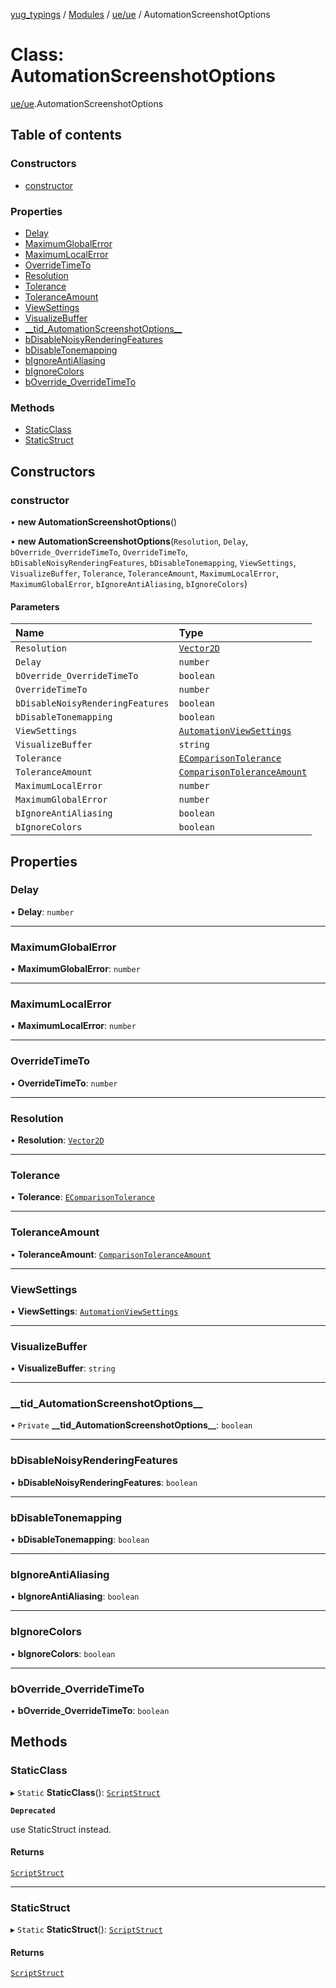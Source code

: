 [yug_typings](../README.md) / [Modules](../modules.md) / [ue/ue](../modules/ue_ue.md) / AutomationScreenshotOptions

# Class: AutomationScreenshotOptions

[ue/ue](../modules/ue_ue.md).AutomationScreenshotOptions

## Table of contents

### Constructors

- [constructor](ue_ue.AutomationScreenshotOptions.md#constructor)

### Properties

- [Delay](ue_ue.AutomationScreenshotOptions.md#delay)
- [MaximumGlobalError](ue_ue.AutomationScreenshotOptions.md#maximumglobalerror)
- [MaximumLocalError](ue_ue.AutomationScreenshotOptions.md#maximumlocalerror)
- [OverrideTimeTo](ue_ue.AutomationScreenshotOptions.md#overridetimeto)
- [Resolution](ue_ue.AutomationScreenshotOptions.md#resolution)
- [Tolerance](ue_ue.AutomationScreenshotOptions.md#tolerance)
- [ToleranceAmount](ue_ue.AutomationScreenshotOptions.md#toleranceamount)
- [ViewSettings](ue_ue.AutomationScreenshotOptions.md#viewsettings)
- [VisualizeBuffer](ue_ue.AutomationScreenshotOptions.md#visualizebuffer)
- [\_\_tid\_AutomationScreenshotOptions\_\_](ue_ue.AutomationScreenshotOptions.md#__tid_automationscreenshotoptions__)
- [bDisableNoisyRenderingFeatures](ue_ue.AutomationScreenshotOptions.md#bdisablenoisyrenderingfeatures)
- [bDisableTonemapping](ue_ue.AutomationScreenshotOptions.md#bdisabletonemapping)
- [bIgnoreAntiAliasing](ue_ue.AutomationScreenshotOptions.md#bignoreantialiasing)
- [bIgnoreColors](ue_ue.AutomationScreenshotOptions.md#bignorecolors)
- [bOverride\_OverrideTimeTo](ue_ue.AutomationScreenshotOptions.md#boverride_overridetimeto)

### Methods

- [StaticClass](ue_ue.AutomationScreenshotOptions.md#staticclass)
- [StaticStruct](ue_ue.AutomationScreenshotOptions.md#staticstruct)

## Constructors

### constructor

• **new AutomationScreenshotOptions**()

• **new AutomationScreenshotOptions**(`Resolution`, `Delay`, `bOverride_OverrideTimeTo`, `OverrideTimeTo`, `bDisableNoisyRenderingFeatures`, `bDisableTonemapping`, `ViewSettings`, `VisualizeBuffer`, `Tolerance`, `ToleranceAmount`, `MaximumLocalError`, `MaximumGlobalError`, `bIgnoreAntiAliasing`, `bIgnoreColors`)

#### Parameters

| Name | Type |
| :------ | :------ |
| `Resolution` | [`Vector2D`](ue_ue_s.Vector2D.md) |
| `Delay` | `number` |
| `bOverride_OverrideTimeTo` | `boolean` |
| `OverrideTimeTo` | `number` |
| `bDisableNoisyRenderingFeatures` | `boolean` |
| `bDisableTonemapping` | `boolean` |
| `ViewSettings` | [`AutomationViewSettings`](ue_ue.AutomationViewSettings.md) |
| `VisualizeBuffer` | `string` |
| `Tolerance` | [`EComparisonTolerance`](../enums/ue_ue.EComparisonTolerance.md) |
| `ToleranceAmount` | [`ComparisonToleranceAmount`](ue_ue.ComparisonToleranceAmount.md) |
| `MaximumLocalError` | `number` |
| `MaximumGlobalError` | `number` |
| `bIgnoreAntiAliasing` | `boolean` |
| `bIgnoreColors` | `boolean` |

## Properties

### Delay

• **Delay**: `number`

___

### MaximumGlobalError

• **MaximumGlobalError**: `number`

___

### MaximumLocalError

• **MaximumLocalError**: `number`

___

### OverrideTimeTo

• **OverrideTimeTo**: `number`

___

### Resolution

• **Resolution**: [`Vector2D`](ue_ue_s.Vector2D.md)

___

### Tolerance

• **Tolerance**: [`EComparisonTolerance`](../enums/ue_ue.EComparisonTolerance.md)

___

### ToleranceAmount

• **ToleranceAmount**: [`ComparisonToleranceAmount`](ue_ue.ComparisonToleranceAmount.md)

___

### ViewSettings

• **ViewSettings**: [`AutomationViewSettings`](ue_ue.AutomationViewSettings.md)

___

### VisualizeBuffer

• **VisualizeBuffer**: `string`

___

### \_\_tid\_AutomationScreenshotOptions\_\_

• `Private` **\_\_tid\_AutomationScreenshotOptions\_\_**: `boolean`

___

### bDisableNoisyRenderingFeatures

• **bDisableNoisyRenderingFeatures**: `boolean`

___

### bDisableTonemapping

• **bDisableTonemapping**: `boolean`

___

### bIgnoreAntiAliasing

• **bIgnoreAntiAliasing**: `boolean`

___

### bIgnoreColors

• **bIgnoreColors**: `boolean`

___

### bOverride\_OverrideTimeTo

• **bOverride\_OverrideTimeTo**: `boolean`

## Methods

### StaticClass

▸ `Static` **StaticClass**(): [`ScriptStruct`](ue_ue.ScriptStruct.md)

**`Deprecated`**

use StaticStruct instead.

#### Returns

[`ScriptStruct`](ue_ue.ScriptStruct.md)

___

### StaticStruct

▸ `Static` **StaticStruct**(): [`ScriptStruct`](ue_ue.ScriptStruct.md)

#### Returns

[`ScriptStruct`](ue_ue.ScriptStruct.md)
